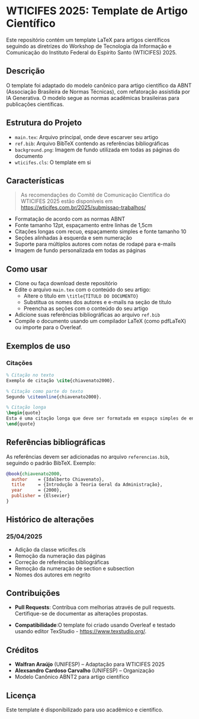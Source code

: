 # WTICIFES 2025: Template de Artigo Científico 

Este repositório contém um template LaTeX para artigos científicos seguindo as diretrizes do Workshop de Tecnologia da Informação e Comunicação do Instituto Federal do Espírito Santo (WTICIFES) 2025.

## Descrição

O template foi adaptado do modelo canônico para artigo científico da ABNT (Associação Brasileira de Normas Técnicas), com refatoração assistida por IA Generativa. O modelo segue as normas acadêmicas brasileiras para publicações científicas.

## Estrutura do Projeto

- `main.tex`: Arquivo principal, onde deve escarver seu artigo
- `ref.bib`: Arquivo BibTeX contendo as referências bibliográficas
- `background.png`: Imagem de fundo utilizada em todas as páginas do documento
- `wticifes.cls`: O template em si

## Características 
> As recomendações do Comitê de Comunicação Científica do WTICIFES 2025 estão disponíveis em https://wticifes.com.br/2025/submissao-trabalhos/

- Formatação de acordo com as normas ABNT
- Fonte tamanho 12pt, espaçamento entre linhas de 1,5cm
- Citações longas com recuo, espaçamento simples e fonte tamanho 10
- Seções alinhadas à esquerda e sem numeração
- Suporte para múltiplos autores com notas de rodapé para e-mails
- Imagem de fundo personalizada em todas as páginas

## Como usar

- Clone ou faça download deste repositório
- Edite o arquivo `main.tex` com o conteúdo do seu artigo:
  - Altere o título em `\title{TÍTULO DO DOCUMENTO}`
  - Substitua os nomes dos autores e e-mails na seção de título
  - Preencha as seções com o conteúdo do seu artigo
- Adicione suas referências bibliográficas ao arquivo `ref.bib`
- Compile o documento usando um compilador LaTeX (como pdfLaTeX) ou importe para o Overleaf.

## Exemplos de uso

### Citações

```latex
% Citação no texto
Exemplo de citação \cite{chiavenato2000}.

% Citação como parte do texto
Segundo \citeonline{chiavenato2000}.

% Citação longa
\begin{quote}
Esta é uma citação longa que deve ser formatada em espaço simples de entrelinhas e fonte tamanho 10.
\end{quote}
```

## Referências bibliográficas

As referências devem ser adicionadas no arquivo `referencias.bib`, seguindo o padrão BibTeX. Exemplo:

```bibtex
@book{chiavenato2000,
  author    = {Idalberto Chiavenato},
  title     = {Introdução à Teoria Geral da Administração},
  year      = {2000},
  publisher = {Elsevier}
}
```

## Histórico de alterações
### 25/04/2025
- Adição da classe wticifes.cls
- Remoção da numeração das páginas
- Correção de referências bibliográficas
- Remoção da numeração de section e subsection
- Nomes dos autores em negrito

## Contribuições 

- **Pull Requests**: Contribua com melhorias através de pull requests. Certifique-se de documentar as alterações propostas.

- **Compatibilidade**:O  template foi criado usando Overleaf e testado usando editor TexStudio - https://www.texstudio.org/.

## Créditos

- **Walfran Araújo** (UNIFESP) – Adaptação para WTICIFES 2025
- **Alexsandro Cardoso Carvalho** (UNIFESP) – Organização
- Modelo Canônico ABNT2 para artigo científico


## Licença

Este template é disponibilizado para uso acadêmico e científico.
